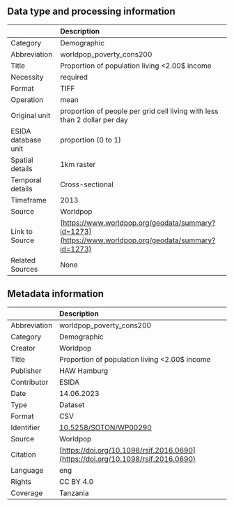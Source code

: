 ## Data type and processing information 

|                     | Description                                                                                          |
|:--------------------|:-----------------------------------------------------------------------------------------------------|
| Category            | Demographic                                                                                          |
| Abbreviation        | worldpop_poverty_cons200                                                                             |
| Title               | Proportion of population living  <2.00$ income                                                       |
| Necessity           | required                                                                                             |
| Format              | TIFF                                                                                                 |
| Operation           | mean                                                                                                 |
| Original unit       | proportion of people per grid cell living with less than 2 dollar per day                            |
| ESIDA database unit | proportion (0 to 1)                                                                                  |
| Spatial details     | 1km raster                                                                                           |
| Temporal details    | Cross-sectional                                                                                      |
| Timeframe           | 2013                                                                                                 |
| Source              | Worldpop                                                                                             |
| Link to Source      | [https://www.worldpop.org/geodata/summary?id=1273](https://www.worldpop.org/geodata/summary?id=1273) |
| Related Sources     | None                                                                                                 |

## Metadata information 

|              | Description                                                                      |
|:-------------|:---------------------------------------------------------------------------------|
| Abbreviation | worldpop_poverty_cons200                                                         |
| Category     | Demographic                                                                      |
| Creator      | Worldpop                                                                         |
| Title        | Proportion of population living  <2.00$ income                                   |
| Publisher    | HAW Hamburg                                                                      |
| Contributor  | ESIDA                                                                            |
| Date         | 14.06.2023                                                                       |
| Type         | Dataset                                                                          |
| Format       | CSV                                                                              |
| Identifier   | [10.5258/SOTON/WP00290](https://doi.org/10.5258/SOTON/WP00290)                   |
| Source       | Worldpop                                                                         |
| Citation     | [https://doi.org/10.1098/rsif.2016.0690](https://doi.org/10.1098/rsif.2016.0690) |
| Language     | eng                                                                              |
| Rights       | CC BY 4.0                                                                        |
| Coverage     | Tanzania                                                                         |